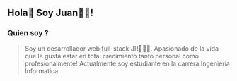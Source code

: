 ## Hola👋 Soy Juan👨‍💻!

### **Quien soy ?**
> Soy un desarrollador web full-stack JR👨‍💻🚀. Apasionado de la vida que le gusta estar en total crecimiento tanto personal como profesionalmente! 
> Actualmente soy estudiante en la carrera Ingenieria Informatica 
<!--
**jjtorres03/jjtorres03** is a ✨ _special_ ✨ repository because its `README.md` (this file) appears on your GitHub profile.


- 🔭 I’m currently working on ...
- 🌱 I’m currently learning ...
- 👯 I’m looking to collaborate on ...
- 🤔 I’m looking for help with ...
- 💬 Ask me about ...
- 📫 How to reach me: ...
- 😄 Pronouns: ...
- ⚡ Fun fact: ...
-->
